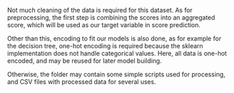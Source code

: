 Not much cleaning of the data is required for this dataset.
As for preprocessing, the first step is combining the scores into an aggregated score, which will be used as our target variable in score prediction.

Other than this, encoding to fit our models is also done, as for example for the decision tree, one-hot encoding is required because the sklearn implementation does not handle categorical values. Here, all data is one-hot encoded, and may be reused for later model building.

Otherwise, the folder may contain some simple scripts used for processing, and CSV files with processed data for several uses.
